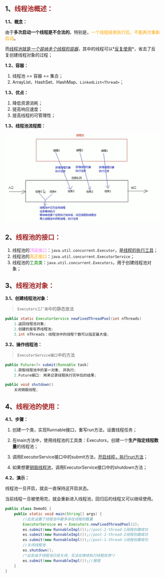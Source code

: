 ## 1、<span style="color:brown">线程池概述：</span>

**1.1、概念：**

由于**多次启动一个线程是不合法的**。特别是，<span style="color:Orange">一个线程结束执行后，不能再次重新启动</span>。

而<u>线程池就是*一个容纳多个线程的容器*</u>，其中的线程可以*<u>反复使用</u>*，省去了反复创建线程对象的过程；

**1.2、容器：**

1. 线程池	== 	容器	== 	集合；
2. ArrayList、HashSet、HashMap、`LinkedList<Thread>`；

**1.3、优点：**

1. 降低资源消耗；
2. 提高响应速度；
3. 提高线程的可管理性；

**1.3、线程池流程图：**

<img src="https://raw.githubusercontent.com/root-bine/image/main/Typora-image/%E7%BA%BF%E7%A8%8B%E6%B1%A0.png" style="zoom: 50%;" />



## 2、<span style="color:brown">线程池的接口：</span>

1. 线程池的<span style="color:violet">顶级接口</span>：`java.util.concurrent.Executor`，是<u>线程的执行工具</u>；
2. 线程池的<span style="color:orange">真正接口</span>：`java.util.concurrent.ExecutorService`；
4. 线程池的<span style="color:green">工具类</span>：`java.util.concurrent.Executors`，用于创建线程池对象；



## 3、<span style="color:brown">线程池对象：</span>

**3.1、创建线程池对象：**

> `Executors工厂类`中的静态放法

```java
public static ExecutorService newFixedThreadPool(int nThreads)
    1.返回线程池对象;
	2.创建的是有界线程池;
    3.int nThreads：线程池中的线程个数可以指定最大值;
```

**3.2、操作线程池：**

> `ExecutorService接口`中的方法

```java
public Future<?> submit(Runnable task)
    1.获取线程池中的某一对象, 并执行;
	2.Future接口: 用来记录线程执行完毕后的结果;
```

```java
public void shutdown()
    关闭销毁线程;
```



## 4、<span style="color:brown">线程池的使用：</span>

**4.1、步骤：**

1. 创建一个类，实现Runnable接口，重写run方法，设置线程任务；
2. 在main方法中，使用线程池的工具类：Executors，创建一个**生产指定线程数量**的线程池；
3. 调用ExecutorService接口中的submit方法，<u>开启线程，执行run方法</u>；

4. 如果想要<u>销毁线程池</u>，调用ExecutorService接口中的shutdown方法；

**4.2、演示：**

线程池一旦开启，就会一直保持这开启状态。

当前线程一旦被使用完，就会重新进入线程池，回归后的线程又可以继续使用。

```java
public class Demo01 {
    public static void main(String[] args) {
        //此处设置了线程池中最多存在线程的数量
        ExecutorService es = Executors.newFixedThreadPool(2);
        es.submit(new RunnableImpl());//pool-1-thread-1线程创建成功
        es.submit(new RunnableImpl());//pool-1-thread-2线程创建成功
        es.submit(new RunnableImpl());//pool-1-thread-1线程创建成功
        //关闭线程池
        es.shutdown();
        /*此处由于线程池已经关闭，无法在继续执行线程任务*/
        es.submit(new RunnableImpl());//报错
    }
}
```

